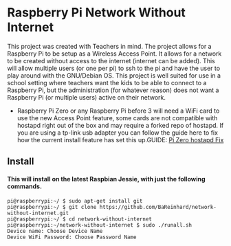 # Raspberry Pi Network Without Internet

This project was created with Teachers in mind. The project allows for a Raspberry Pi to be setup as a Wireless Access Point. It allows for a network to be created without access to the internet (internet can be added). This will allow multiple users (or one per pi) to ssh to the pi and have the user to play around with the GNU/Debian OS. This project is well suited for use in a school setting where teachers want the kids to be able to connect to a Raspberry Pi, but the administration (for whatever reason) does not want a Raspberry Pi (or multiple users) active on their network.

* Raspberry Pi Zero or any Raspberry Pi before 3 will need a WiFi card to use the new Access Point feature, some cards are not compatible with hostapd right out of the box and may require a forked repo of hostapd. If you are using a tp-link usb adapter you can follow the guide here to fix how the current install feature has set this up.GUIDE: [Pi Zero hostapd Fix](https://bareinhard.github.io/2017/02/15/Fix-hostapd-Raspberry-Pi-Zero.html)

## Install
#### This will install on the latest Raspbian Jessie, with just the following commands.

```
pi@raspberrypi:~/ $ sudo apt-get install git
pi@raspberrypi:~/ $ git clone https://github.com/BaReinhard/network-without-internet.git
pi@raspberrypi:~/ $ cd network-without-internet
pi@raspberrypi:~/network-without-internet $ sudo ./runall.sh
Device name: Choose Device Name
Device WiFi Password: Choose Password Name
```

